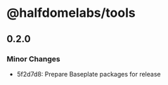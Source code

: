 # @halfdomelabs/tools

## 0.2.0

### Minor Changes

- 5f2d7d8: Prepare Baseplate packages for release
